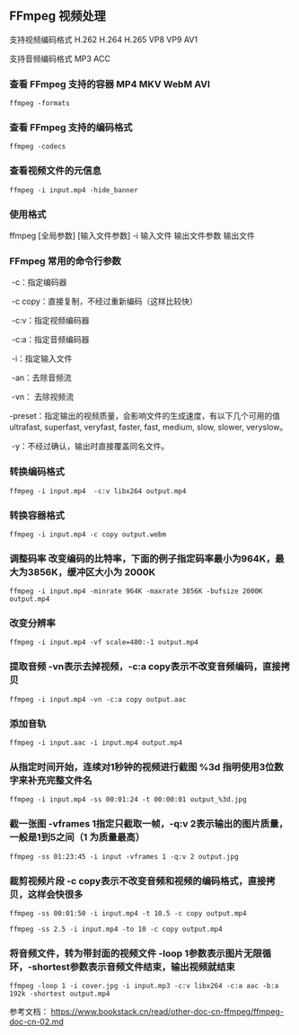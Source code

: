 ## FFmpeg 视频处理



支持视频编码格式  H.262 H.264 H.265 VP8 VP9 AV1

支持音频编码格式  MP3 ACC



### 查看 FFmpeg 支持的容器 MP4 MKV WebM AVI

`ffmpeg -formats `



### 查看 FFmpeg 支持的编码格式

`ffmpeg -codecs`



### 查看视频文件的元信息

`ffmpeg -i input.mp4 -hide_banner`





### 使用格式

ffmpeg [全局参数] [输入文件参数] -i 输入文件 输出文件参数 输出文件



### FFmpeg 常用的命令行参数

​		-c：指定编码器

​		-c copy：直接复制，不经过重新编码（这样比较快）

​		-c:v：指定视频编码器

​		-c:a：指定音频编码器

​		-i：指定输入文件

​		-an：去除音频流

​		-vn： 去除视频流

​		-preset：指定输出的视频质量，会影响文件的生成速度，有以下几个可用的值 ultrafast, superfast, veryfast, faster, fast, medium, slow, slower, veryslow。

​		-y：不经过确认，输出时直接覆盖同名文件。





### 转换编码格式

`ffmpeg -i input.mp4  -c:v libx264 output.mp4`



### 转换容器格式

`ffmpeg -i input.mp4 -c copy output.webm`



### 调整码率 改变编码的比特率，下面的例子指定码率最小为964K，最大为3856K，缓冲区大小为 2000K

`ffmpeg -i input.mp4 -minrate 964K -maxrate 3856K -bufsize 2000K output.mp4`



### 改变分辨率

`ffmpeg -i input.mp4 -vf scale=480:-1 output.mp4`



### 提取音频 -vn表示去掉视频，-c:a copy表示不改变音频编码，直接拷贝

`ffmpeg -i input.mp4 -vn -c:a copy output.aac`



### 添加音轨

`ffmpeg -i input.aac -i input.mp4 output.mp4`



### 从指定时间开始，连续对1秒钟的视频进行截图 %3d 指明使用3位数字来补充完整文件名

`ffmpeg -i input.mp4 -ss 00:01:24 -t 00:00:01 output_%3d.jpg`



### 截一张图 -vframes 1指定只截取一帧，-q:v 2表示输出的图片质量，一般是1到5之间（1 为质量最高）

`ffmpeg -ss 01:23:45 -i input -vframes 1 -q:v 2 output.jpg`



### 裁剪视频片段 -c copy表示不改变音频和视频的编码格式，直接拷贝，这样会快很多

`ffmpeg -ss 00:01:50 -i input.mp4 -t 10.5 -c copy output.mp4`

`ffmpeg -ss 2.5 -i input.mp4 -to 10 -c copy output.mp4`



### 将音频文件，转为带封面的视频文件 -loop 1参数表示图片无限循环，-shortest参数表示音频文件结束，输出视频就结束

`ffmpeg -loop 1 -i cover.jpg -i input.mp3 -c:v libx264 -c:a aac -b:a 192k -shortest output.mp4`



参考文档： https://www.bookstack.cn/read/other-doc-cn-ffmpeg/ffmpeg-doc-cn-02.md